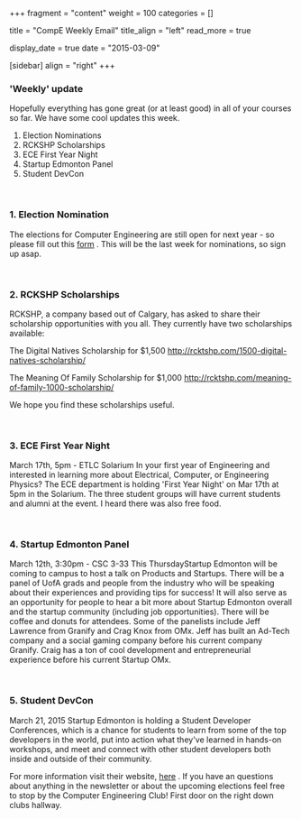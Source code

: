 
+++
fragment = "content"
weight = 100
categories = []

title = "CompE Weekly Email"
title_align = "left"
read_more = true

display_date = true
date = "2015-03-09" 

[sidebar]
  align = "right"
+++
    
### 'Weekly' update

Hopefully everything has gone great (or at least good) in all of your courses so far. We have some cool updates this week.

1. Election Nominations
2. RCKSHP Scholarships
3. ECE First Year Night
4. Startup Edmonton Panel
5. Student DevCon

</br>

### 1. Election Nomination

The elections for Computer Engineering are still open for next year - so please fill out this [form](http://www.compeclub.com/election-nominations/) . This will be the
last week for nominations, so sign up asap.

</br>

### 2. RCKSHP Scholarships

RCKSHP, a company based out of Calgary, has asked to share their scholarship opportunities with you all. They currently have two scholarships available:

The Digital Natives Scholarship for $1,500
http://rcktshp.com/1500-digital-natives-scholarship/

The Meaning Of Family Scholarship for $1,000
http://rcktshp.com/meaning-of-family-1000-scholarship/

We hope you find these scholarships useful.

</br>

### 3. ECE First Year Night

March 17th, 5pm - ETLC Solarium
In your first year of Engineering and interested in learning more about Electrical, Computer, or Engineering Physics? The ECE department is holding 'First Year Night' on Mar 17th at 5pm in the Solarium.
The three student groups will have current students and alumni at the event. I heard there was also free food.

</br>

### 4. Startup Edmonton Panel

March 12th, 3:30pm - CSC 3-33 This ThursdayStartup Edmonton will be coming to campus to host a talk on Products and Startups. There will be a panel of UofA grads and people from the industry who will be speaking about their experiences and providing tips for success! It will also serve as an opportunity for people to hear a bit more about Startup Edmonton overall and the startup community (including job opportunities). There will be coffee and donuts for attendees. Some of the panelists include Jeff Lawrence from Granify and Crag Knox from OMx. Jeff has built an Ad-Tech company and a social gaming company before his current company Granify. Craig has a ton of cool development and entrepreneurial experience before his current Startup OMx.

</br>

### 5. Student DevCon

March 21, 2015
Startup Edmonton is holding a Student Developer Conferences, which is a chance for students to learn from some of the top developers in the world, put into action what they've learned in hands-on workshops, and meet and connect with other student developers both inside and outside of their community.

For more information visit their website, [here](http://studentdevcon.com/) .
If you have an questions about anything in the newsletter or about the upcoming elections feel free to stop by the Computer Engineering Club! First door on the right down clubs hallway.


</br>
